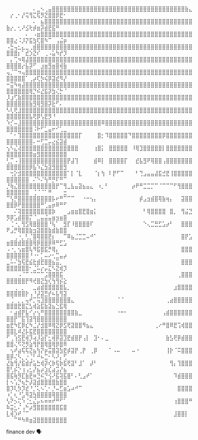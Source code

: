 <!--suppress HtmlDeprecatedAttribute -->

⠀⠀⠀⠀⠀⠀⠀⠄⣀⠢⢀⣤⣿⣿⣿⣿⣿⣿⣿⣿⣿⣿⣿⣿⣿⣿⣿⣿⣿⣿⣿⣿⣿⣿⣿⣿⣿⣿⣿⣿⣿⣿⣿⣿⣿⣿⣿⣷⣄⠀⡔⢀⠂⡜⢭⢻⣍⢯⡻⣝⣿⣿⡿⣟⠂
⠀⠀⠀⠀⠀⠀⠀⠄⠀⣦⣿⣿⣿⣿⣿⣿⣿⣿⣿⣿⣿⣿⣿⣿⣿⣿⣿⣿⣿⣿⣿⣿⣿⣿⣿⣿⣿⣿⣿⣿⣿⣿⣿⣿⣿⣿⣿⣿⣿⣷⡔⡀⢂⠜⣪⢗⡾⣶⡽⣾⣟⣯⠛⠀⠀
⠀⠀⠀⠀⠀⠄⠀⠠⣶⣿⣿⣿⣿⣿⣿⣿⣿⣿⣿⣿⣿⣿⣿⣿⣿⣿⣿⣿⣿⣿⣿⣿⣿⣿⣿⣿⣿⣿⣿⣿⣿⣿⣿⣿⣿⣿⣿⣿⣿⣿⣿⣔⠨⡸⡝⣯⣳⢏⣿⠳⠉⠀⢠⣬⡶
⠠⣓⢤⣂⣄⣀⢀⣾⣿⣿⣿⣿⣿⣿⣿⣿⣿⣿⣿⣿⣿⣿⣿⣿⣿⣿⣿⣿⣿⣿⣿⣿⣿⣿⣿⣿⣿⣿⣿⣿⣿⣿⣿⣿⣿⣿⣿⣿⣿⣿⣿⣿⡆⠁⣞⡱⣝⠎⠀⢀⠠⣥⠳⡞⡹
⠀⡄⢉⠲⢿⣼⣿⣿⣿⣿⣿⣿⣿⣿⣿⣿⣿⣿⣿⣿⣿⣿⣿⣿⣿⣿⣿⣿⣿⣿⣿⣿⣿⣿⣿⣿⣿⣿⣿⣿⣿⣿⣿⣿⣿⣿⣿⣿⣿⣿⣿⣿⣿⡔⣧⡽⠋⠀⣰⣶⣻⣶⣿⢾⣷
⢤⡈⠉⠲⢤⣿⣿⣿⣿⣿⣿⣿⣿⣿⣿⣿⣿⣿⣿⣿⣿⣿⣿⣿⣿⣿⣿⣿⣿⣿⣿⣿⣿⣿⣿⣿⣿⣿⣿⣿⣿⣿⣿⣿⣿⣿⣿⣿⣿⣿⣿⣿⣿⣿⠁⢀⡴⢏⡳⢮⡿⣽⣞⠻⡜
⠒⣭⠳⢶⣼⣿⣿⣿⣿⣿⣿⣿⣿⣿⣿⣿⣿⣿⣿⣿⣿⣿⣿⣿⣿⣿⣿⣿⣿⣿⣿⣿⣿⣿⣿⣿⣿⣿⣿⣿⣿⣿⣿⣿⣿⣿⣿⣿⣿⣿⣿⣿⣿⣿⣿⢿⡙⠮⣜⣯⡽⣳⢌⡓⠈
⡸⣰⢋⣷⣿⣿⣿⣿⣿⣿⣿⣿⣿⣿⣿⣿⣿⣿⣿⣿⣿⣿⣿⣿⣿⣿⣿⣿⣿⣿⣿⣿⣿⣿⣿⣿⣿⣿⣿⣿⣿⣿⣿⣿⣿⣿⣿⣿⣿⣿⣿⣿⣿⣿⣿⣷⣻⢿⣻⣿⡽⣗⠋⠄⠀
⠣⢇⢟⣸⣿⣿⣿⣿⣿⣿⣿⣿⣿⣿⣿⣿⣿⣿⣿⣿⣿⣿⣿⣿⣿⣿⣿⣿⣿⣿⣿⣿⣿⣿⣿⣿⣿⣿⣿⣿⣿⣿⣿⣿⣿⣿⣿⣿⣿⣿⣿⣿⣿⣿⣿⣧⢟⡿⢣⣟⡻⠘⠀⠀⠀
⠱⡊⠤⣸⣿⣿⣿⣿⣿⣿⣿⣿⣿⣿⣿⣿⣿⣿⣿⣿⣿⣿⣿⣿⣿⠿⣿⣿⣿⣿⣿⣿⣿⣿⣿⣿⣿⣿⣿⣿⣿⣿⣿⣿⣿⣿⣿⣿⣿⣿⣿⣿⣿⣿⣿⣿⠨⠗⠋⣁⣤⠖⠊⢁⣀
⠀⠁⠂⢹⣿⣿⣿⣿⣿⣿⣿⣿⣿⣿⣿⣿⣿⣿⣿⡏⠀⠀⠀⠀⣿⡂⠹⣿⣿⣿⣿⣿⠙⣿⣿⣿⣿⣿⣿⣿⣿⡿⣿⣿⣿⣿⣿⣿⣿⣿⣿⣿⣿⣿⣿⣿⠄⠒⢋⣉⡤⣔⣮⣽⣾
⢢⠣⣌⢼⣿⣿⣿⣿⣿⣿⣿⣿⣿⣿⣿⣿⣿⣿⣿⠀⠀⠀⠀⢰⣿⡅⠀⣿⣿⣿⣿⣿⠀⠸⢿⣹⣿⣿⣿⣿⣿⡇⣿⣿⣿⣿⣿⣿⣿⣿⣿⣿⣿⣿⣿⣿⣶⣻⣿⣿⣿⣿⣿⣿⣿
⢃⡉⠠⢸⣿⣿⣿⣿⣿⣿⣿⣿⣿⣿⣿⣿⡟⣼⢹⠀⠀⠀⠀⣾⠿⡇⠀⣿⣿⣿⣿⡏⠀⠀⣞⣧⣻⠟⢿⣿⣿⢠⣿⣿⣿⣿⣿⣿⣿⣿⣿⣿⣿⣿⣿⡿⣧⠱⣌⣳⣽⣻⣿⣿⣻
⠀⢒⡕⣺⣿⣿⣿⣿⣿⣿⣿⣿⣿⣿⣿⣿⠁⡇⠈⣇⠀⠀⠀⠈⡆⢳⠀⠇⡟⠋⠉⠀⠀⠀⠃⢙⣠⣤⣤⣼⣯⣚⣟⢸⣿⣿⣿⣿⣿⣿⣿⣿⣿⣿⣿⠀⠌⠑⠌⢳⠛⡛⠏⠛⠉
⡘⢷⣌⣿⣿⣿⣿⣿⣿⣿⣿⣿⣿⡟⠉⢻⣀⣧⣤⣽⣦⣤⣄⠀⠰⡀⠃⠀⠀⠀⠀⠀⠀⡴⠟⠛⣉⣉⡉⠉⠈⠉⠉⠉⠋⢻⣿⣿⣿⣿⣿⣿⣿⣿⣿⠀⢈⠈⠈⠁⠛⠀⠀⠀⣒
⠉⢣⡛⣿⣿⣿⣿⣿⣿⣿⣿⣿⡧⠖⠛⠉⠉⠉⠀⠀⠐⠒⢢⡄⠀⠀⠀⠀⠀⠀⠀⠀⠀⠀⠀⡾⣠⣲⣾⣿⢿⣷⢶⡄⠀⠀⣽⣿⣿⣿⣿⡿⠟⣿⣿⣿⣿⣿⠛⢁⣤⡶⠿⠛⠋
⠀⠀⠌⢽⣿⣿⣿⣿⣿⣿⣿⣿⡷⠀⠀⠀⣠⣶⣶⣿⣟⣿⣶⡅⠀⠀⠀⠀⠀⠀⠀⠀⠀⠀⠀⠀⠃⢿⣿⣿⣿⣿⠀⣿⡀⠀⢻⣬⣙⡻⡿⣡⣾⣿⣿⡍⠈⣀⣤⣬⣤⣶⣲⣶⣿
⠀⢈⠐⡀⢻⣫⢿⣿⣿⣿⣿⠘⢧⠁⠀⣻⡏⠸⣿⣿⣿⣿⠏⠀⠀⠀⠀⠀⠀⠀⠀⠀⠀⠀⠀⠀⠑⢄⣉⣛⣋⣡⡴⠃⠀⠀⣿⣿⣿⠟⣠⡛⢿⣿⣿⣷⣲⣽⣿⣿⣷⣾⣷⣿⣿
⠀⠀⢀⠐⡀⢃⡈⣿⢿⣿⣿⣟⡆⠀⠀⠉⠿⣦⣈⣉⣉⠤⠚⠁⠀⠀⠀⠀⠀⠀⠀⠀⠀⠀⠀⠀⠀⠀⠀⠀⠀⠀⠀⠀⠀⠀⣿⡟⣡⣶⣿⣿⣾⣿⣿⣿⢿⡿⣿⣿⡿⠿⠛⣋⣡
⠠⠐⡀⢢⣶⣿⢧⠻⣯⣿⣯⡛⢿⡄⠀⠀⠀⠀⠀⠀⠀⠀⠀⠀⠀⠀⠀⠀⠀⠀⠀⠀⠀⠀⠀⠀⠀⠀⠀⠀⠀⠀⠀⠀⠀⠀⣿⣿⣿⣿⣿⣿⣿⣿⣿⠘⠐⠂⡁⠤⠔⢂⣉⣤⡴
⣀⠥⠌⣳⢯⣟⣮⣗⣾⣟⣿⣿⣦⣭⡀⠀⠀⠀⠀⠀⠀⠀⠀⠀⠀⠀⠀⠀⠀⠀⠀⠀⠀⠀⠀⠀⠀⠀⠀⠀⠀⠀⠀⠀⠀⠀⣿⣿⣿⣿⣿⣿⣿⣿⣿⠂⣈⠥⡔⡤⣍⠣⣝⢾⡹
⠀⠀⠀⠠⠈⠉⠈⠉⠉⠉⣨⣿⣿⣿⣯⠀⠀⠀⠀⠀⠀⠀⠀⠀⠀⠀⠀⠀⠀⠀⠀⠀⠀⠀⠀⠀⠀⠀⠀⠀⠀⠀⠀⠀⠀⢀⣿⣿⣿⣿⣿⣿⣿⣿⡟⠻⢞⣿⣝⣳⢎⢳⢻⡮⣕
⠀⠀⢀⠀⡀⠀⠀⣀⣴⣾⣿⣿⣿⣿⣿⣧⡀⠀⠀⠀⠀⠀⠀⠀⠀⠀⠀⠀⠀⠀⠀⠀⠀⠀⠀⠀⠀⠀⠀⠀⠀⠀⠀⠀⣰⣿⣿⣿⣿⣿⣿⣿⣿⣿⡗⢠⠘⡼⣽⣛⡞⠦⣧⢻⣽
⠀⢈⠀⡀⡀⢤⠞⡉⢭⣹⣿⣿⣿⣿⣿⣿⣿⣄⠀⠀⠀⠀⠀⠀⠀⠀⠀⠀⠀⠈⠈⠀⠀⠀⠀⠀⠀⠀⠀⠀⠀⠀⢀⣴⣿⣿⣿⣿⣿⣿⣿⣿⣟⣿⣍⣣⢾⣵⣯⣷⣽⣦⣑⣯⢿
⠀⠂⣴⣾⡟⣧⠊⡔⢢⠛⣿⣿⣿⣿⣿⣿⣿⣿⣷⣀⠀⠀⠀⠀⠀⠀⠀⠀⠀⠐⠒⠂⠀⠀⠀⠀⠀⠀⠀⠀⠀⢠⣾⣿⣿⣿⣿⣿⣿⣿⣿⡟⠉⣯⢹⣽⢻⣿⣿⣿⣿⣿⣿⣿⣿
⣶⣟⠳⣏⡿⣎⠳⣈⡜⣺⣿⠿⢿⣝⡿⣫⢟⣽⣿⣿⠻⣦⣄⠀⠀⠀⠀⠀⠀⠀⠀⠀⠀⠀⠀⠀⠀⠀⠀⢀⠔⠛⣿⠿⣟⢩⢾⣿⣿⣿⣿⣇⠾⣜⡧⣯⣟⣿⣿⣿⣿⣿⣿⣿⣿
⠋⢀⢱⣫⣟⢾⡹⢴⡸⣵⡏⣂⢾⡿⣽⣹⣟⣾⣿⡟⢠⡇⠀⣹⠂⠄⣀⠀⠀⠀⠀⠀⠀⠀⠀⠀⠀⠀⠀⠀⠀⠀⣷⣣⢟⡿⣾⣿⣿⣿⣿⢌⠫⢝⡻⣵⢻⡟⣿⢿⣿⢿⡿⣿⠿
⠀⢢⠞⣴⢯⢯⣝⣦⢳⡝⡶⣭⣿⣽⣳⣟⡾⣽⡟⢀⡟⠀⢀⡿⠀⠀⠀⠁⠠⠤⠀⠀⠀⠤⠐⠀⠀⠀⠀⠀⠀⠀⢸⡗⠈⠭⣿⣿⣿⣿⡿⢌⠣⡀⡐⢈⠃⠚⠦⣉⠂⠣⠜⡄⢋
⣜⣷⢻⡜⣯⣾⡞⣥⣓⢾⡽⢎⡷⢯⡷⣯⢟⣽⠃⣸⠁⠀⡼⠃⠀⠀⠀⠀⠀⠀⠀⠀⠀⠀⠀⠀⠀⠀⠀⠀⠀⠀⠀⢻⡄⢹⣿⣿⣿⣿⢃⡮⡑⢰⢠⣂⡜⣦⡴⣱⣎⣴⣩⡜⣦
⣿⣯⢷⡻⣏⣷⣟⠶⣙⠮⡙⢪⠜⣯⢽⣯⣿⠃⠄⢃⣠⠞⠁⠀⠀⠀⠀⠀⠀⠀⠀⠀⠀⠀⠀⠀⠀⠀⠀⠀⠀⠀⠀⠀⠹⣾⣿⣿⣿⡇⠢⢡⡙⢦⡓⡼⣽⣾⣿⣿⣿⣿⣷⣿⣿
⣿⡹⢇⡳⡹⣞⠘⡈⢅⠢⢁⠂⡘⠤⣋⣶⣡⠴⠚⠉⠀⠀⠀⠀⠀⠀⠀⠀⠀⠀⠀⠀⠀⠀⠀⠀⠀⠀⠀⠀⠀⠀⠀⠀⠀⣿⣿⣿⣿⠰⡁⢆⠘⣡⠻⣽⣳⣿⣿⣿⣿⢿⣿⣿⣿
⢣⠝⡢⢍⠱⢈⣂⣌⡤⠦⠶⠶⠞⠛⠋⠁⠀⠀⠀⠀⠀⠀⠀⠀⠀⠀⠀⠀⠀⠀⠀⠀⠀⠀⠀⠀⠀⠀⠀⠀⠀⠀⠀⠀⢰⣿⣿⣿⠛⠷⣭⣂⠌⢠⠓⡴⣻⣿⣿⣿⣿⣿⣿⣯⣿
⣇⢾⡱⠞⠈⠉⠀⠀⠀⠀⠀⠀⠀⠀⠀⠀⠀⠀⠀⠀⠀⠀⠀⠀⠀⠀⠀⠀⠀⠀⠀⠀⠀⠀⠀⠀⠀⠀⠀⠀⠀⠀⠀⠀⣸⣿⣿⡇⠀⠀⠀⠉⠛⠳⠿⣶⣽⣿⣿⣿⣿⣿⣿⣿⣿


finance dev 🗣️
